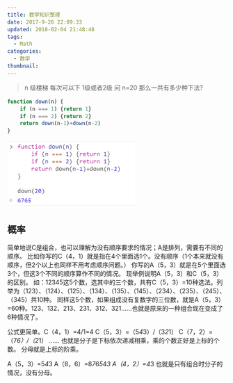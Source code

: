```yaml
---
title: 数学知识整理
date: 2017-9-26 22:09:33
updated: 2018-02-04 21:48:48
tags: 
  - Math
categories:
  - 数学
thumbnail:
---
```

>n 级楼梯 每次可以下 1级或者2级  问 n=20 那么一共有多少种下法?


```javascript
function down(n) {
    if (n === 1) {return 1}
    if (n === 2) {return 2}
    return down(n-1)+down(n-2)
}
```

![](https://raw.githubusercontent.com/gl09025/image_respository/master/2017%E5%B9%B49%E6%9C%8826%E6%97%A5/%E9%98%B6%E6%A2%AF/%E9%98%B6%E6%A2%AFchrome%E6%88%AA%E5%9B%BE.png)

## 概率

简单地说C是组合，也可以理解为没有顺序要求的情况；A是排列，需要有不同的顺序。
比如你写的C（4，1）就是指在4个里面选1个。没有顺序（1个本来就没有顺序，但2个以上也同样不用考虑顺序问题。）
你写的A（5，3）就是在5个里面选3个，但这3个不同的顺序算作不同的情况。
现举例说明A（5，3）和C（5，3）的区别。
如：12345这5个数，选其中的三个数，共有C（5，3）=10种选法。列举为（123）、（124）、（125）、（134）、（135）、（145）、（234）、（235）、（245）、（345）共10种。
同样这5个数，如果组成没有复数字的三位数，就是A（5，3）=60种。123、132、213、231、312、321……也就是原来的一种组合现在变成了6种情况了。

公式更简单。C（4，1）=4/1=4
C（5，3）=（5*4*3）/（3*2*1）
C（7，2）=（7*6）/（2*1）
……
也就是分子是下标依次递减相乘，乘的个数正好是上标的个数。
分母就是上标的阶乘。

A（5，3）=5*4*3
A（8，6）=8*7*6*5*4*3
A（4，2）=4*3
也就是只有组合时分子的情况，没有分母。